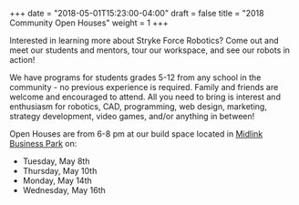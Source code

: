 +++
date = "2018-05-01T15:23:00-04:00"
draft = false
title = "2018 Community Open Houses"
weight = 1
+++

Interested in learning more about Stryke Force Robotics? Come out and meet our students and mentors, tour our workspace, and see our robots in action!

We have programs for students grades 5-12 from any school in the community - no previous experience is required. Family and friends are welcome and encouraged to attend. All you need to bring is interest and enthusiasm for robotics, CAD, programming, web design, marketing, strategy development, video games, and/or anything in between!

Open Houses are from 6-8 pm at our build space located in [Midlink Business Park](https://goo.gl/maps/9FEgKgfBeiS2) on:

-   Tuesday, May 8th
-   Thursday, May 10th
-   Monday, May 14th
-   Wednesday, May 16th
